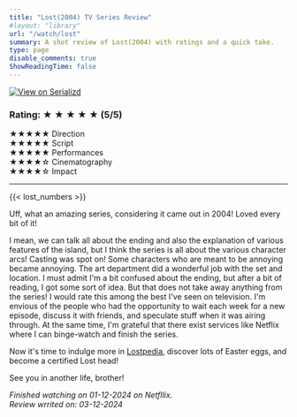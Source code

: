 ```yaml
---
title: "Lost(2004) TV Series Review"
#layout: "library"
url: "/watch/lost"
summary: A shot review of Lost(2004) with ratings and a quick take.
type: page
disable_comments: true
ShowReadingTime: false
---
```


[![View on Serializd](/images/serializd.png)](https://www.serializd.com/show/Lost-4607)



### Rating: ★ ★ ★ ★ ★ (5/5)

★★★★★ Direction  
★★★★★ Script  
★★★★★ Performances  
★★★★☆ Cinematography  
★★★★☆ Impact  

---

{{< lost_numbers >}}
    

Uff, what an amazing series, considering it came out in 2004! Loved every bit of it!

I mean, we can talk all about the ending and also the explanation of various features of the island, but I think the series is all about the various character arcs! Casting was spot on! Some characters who are meant to be annoying became annoying. The art department did a wonderful job with the set and location. I must admit I'm a bit confused about the ending, but after a bit of reading, I got some sort of idea. But that does not take away anything from the series! I would rate this among the best I've seen on television. I'm envious of the people who had the opportunity to wait each week for a new episode, discuss it with friends, and speculate stuff when it was airing through. At the same time, I'm grateful that there exist services like Netflix where I can binge-watch and finish the series.

Now it's time to indulge more in [Lostpedia](https://lostpedia.fandom.com/wiki/Main_Page), discover lots of Easter eggs, and become a certified Lost head!

See you in another life, brother!





*Finished watching on 01-12-2024 on Netfllix.*  
*Review wrrited on: 03-12-2024*



